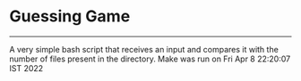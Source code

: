 # Guessing Game
___
A very simple bash script that receives an input and compares it with the number of files present in the directory.
Make was run on Fri Apr 8 22:20:07 IST 2022

